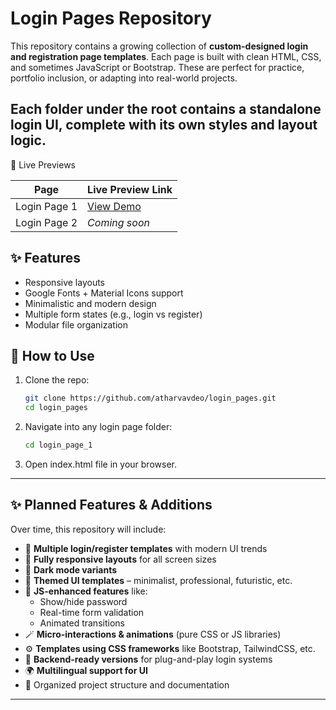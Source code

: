 
# Login Pages Repository

This repository contains a growing collection of **custom-designed login and registration page templates**. Each page is built with clean HTML, CSS, and sometimes JavaScript or Bootstrap. These are perfect for practice, portfolio inclusion, or adapting into real-world projects.

Each folder under the root contains a **standalone login UI**, complete with its own styles and layout logic.
---

🔗 Live Previews

| Page            | Live Preview Link |
|-----------------|------------------|
| Login Page 1    | [View Demo](https://atharvavdeo.github.io/login_pages/login_page_1) |
| Login Page 2    | _Coming soon_    |

## ✨ Features

- Responsive layouts
- Google Fonts + Material Icons support
- Minimalistic and modern design
- Multiple form states (e.g., login vs register)
- Modular file organization

## 🚀 How to Use

1. Clone the repo:
   ```bash
   git clone https://github.com/atharvavdeo/login_pages.git
   cd login_pages
2. Navigate into any login page folder:
     ```bash
   cd login_page_1
3. Open index.html file in your browser.

---

## ✨ Planned Features & Additions

Over time, this repository will include:

- 🔐 **Multiple login/register templates** with modern UI trends  
- 📱 **Fully responsive layouts** for all screen sizes  
- 🌙 **Dark mode variants**  
- 🎨 **Themed UI templates** – minimalist, professional, futuristic, etc.  
- 🧠 **JS-enhanced features** like:
  - Show/hide password
  - Real-time form validation
  - Animated transitions
- 🪄 **Micro-interactions & animations** (pure CSS or JS libraries)  
- ⚙️ **Templates using CSS frameworks** like Bootstrap, TailwindCSS, etc.  
- 🔧 **Backend-ready versions** for plug-and-play login systems  
- 🌍 **Multilingual support for UI**  
- 📂 Organized project structure and documentation  

---
